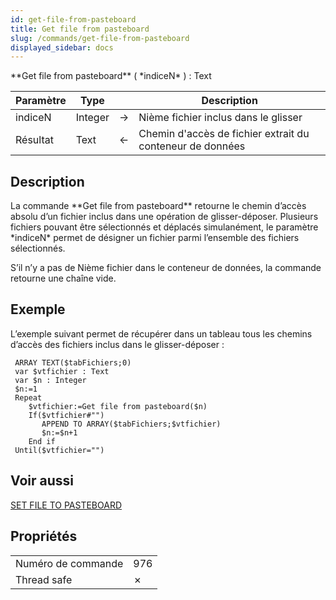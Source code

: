 ```yaml
---
id: get-file-from-pasteboard
title: Get file from pasteboard
slug: /commands/get-file-from-pasteboard
displayed_sidebar: docs
---
```


<!--REF #_command_.Get file from pasteboard.Syntax-->**Get file from pasteboard** ( *indiceN* ) : Text<!-- END REF-->
<!--REF #_command_.Get file from pasteboard.Params-->
| Paramètre | Type |  | Description |
| --- | --- | --- | --- |
| indiceN | Integer | &#8594;  | Nième fichier inclus dans le glisser |
| Résultat | Text | &#8592; | Chemin d'accès de fichier extrait du conteneur de données |

<!-- END REF-->

## Description 

<!--REF #_command_.Get file from pasteboard.Summary-->La commande **Get file from pasteboard** retourne le chemin d’accès absolu d’un fichier inclus dans une opération de glisser-déposer.<!-- END REF--> Plusieurs fichiers pouvant être sélectionnés et déplacés simulanément, le paramètre *indiceN* permet de désigner un fichier parmi l’ensemble des fichiers sélectionnés.

S’il n’y a pas de Nième fichier dans le conteneur de données, la commande retourne une chaîne vide.

## Exemple 

L’exemple suivant permet de récupérer dans un tableau tous les chemins d’accès des fichiers inclus dans le glisser-déposer :

```4d
 ARRAY TEXT($tabFichiers;0)
 var $vtfichier : Text
 var $n : Integer
 $n:=1
 Repeat
    $vtfichier:=Get file from pasteboard($n)
    If($vtfichier#"")
       APPEND TO ARRAY($tabFichiers;$vtfichier)
       $n:=$n+1
    End if
 Until($vtfichier="")
```

## Voir aussi 

[SET FILE TO PASTEBOARD](set-file-to-pasteboard.md)  

## Propriétés

|  |  |
| --- | --- |
| Numéro de commande | 976 |
| Thread safe | &cross; |


